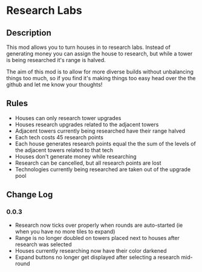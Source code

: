 # Research Labs

## Description
This mod allows you to turn houses in to research labs. Instead of generating money you can assign the house to research, but while a tower is being researched it's range is halved.

The aim of this mod is to allow for more diverse builds without unbalancing things too much, so if you find it's making things too easy head over the the github and let me know your thoughts!

## Rules
* Houses can only research tower upgrades
* Houses research upgrades related to the adjacent towers
* Adjacent towers currently being researched have their range halved
* Each tech costs 45 research points
* Each house generates research points equal the the sum of the levels of the adjacent towers related to that tech
* Houses don't generate money while researching
* Research can be cancelled, but all research points are lost
* Technologies currently being researched are taken out of the upgrade pool

## Change Log

### 0.0.3
* Research now ticks over properly when rounds are auto-started (ie when you have no more tiles to expand)
* Range is no longer doubled on towers placed next to houses after research was selected
* Houses currently researching now have their color darkened
* Expand buttons no longer get displayed after selecting a research mid-round
